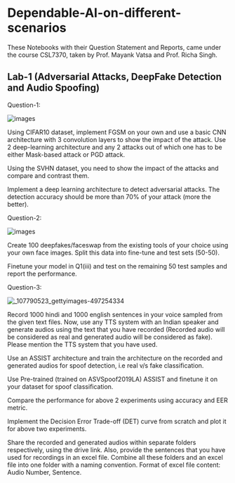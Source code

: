 # Dependable-AI-on-different-scenarios

These Notebooks with their Question Statement and Reports, came under the course CSL7370, taken by Prof. Mayank Vatsa and Prof. Richa Singh.

## Lab-1 (Adversarial Attacks, DeepFake Detection and Audio Spoofing)

Question-1:

![images](https://github.com/kwanit1142/Dependable-AI-on-different-scenarios/assets/54277039/f46815c5-121f-445c-8c42-cb247f82a02a)

Using CIFAR10 dataset, implement FGSM on your own and use a basic CNN architecture with 3 convolution layers to show the impact of the attack. Use 2 deep-learning architecture and any 2 attacks out of which one has to be either Mask-based attack or PGD attack. 

Using the SVHN dataset, you need to show the impact of the attacks and compare and contrast them. 

Implement a deep learning architecture to detect adversarial attacks. The detection accuracy should be more than 70% of your attack (more the better).

Question-2:

![images](https://github.com/kwanit1142/Dependable-AI-on-different-scenarios/assets/54277039/a7d5f90f-2092-4165-9aac-fe578eb73ffe)

Create 100 deepfakes/faceswap from the existing tools of your choice using your own face images. Split this data into fine-tune and test sets (50-50). 

Finetune your model in Q1(iii) and test on the remaining 50 test samples and report the performance.

Question-3:

![_107790523_gettyimages-497254334](https://github.com/kwanit1142/Dependable-AI-on-different-scenarios/assets/54277039/e9197be9-5787-44d5-9f6f-e12b9950cc9d)

Record 1000 hindi and 1000 english sentences in your voice sampled from the given text files. Now, use any TTS system with an Indian speaker and generate audios using the text that you have recorded (Recorded audio will be considered as real and generated audio will be considered as fake). Please mention the TTS system that you have used.

Use an ASSIST architecture and train the architecture on the recorded and generated audios for spoof detection, i.e real v/s fake classification.

Use Pre-trained (trained on ASVSpoof2019LA) ASSIST and finetune it on your dataset for spoof classification.

Compare the performance for above 2 experiments using accuracy and EER metric.

Implement the Decision Error Trade-off (DET) curve from scratch and plot it for above two experiments.

Share the recorded and generated audios within separate folders respectively, using the drive link. Also, provide the sentences that you have used for recordings in an excel file. Combine all these folders and an excel file into one folder with a naming convention. Format of excel file content: Audio Number, Sentence.
